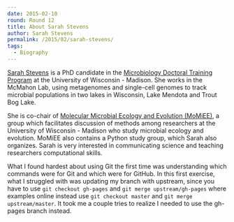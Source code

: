 ```yaml
---
date: 2015-02-10
round: Round 12
title: About Sarah Stevens
author: Sarah Stevens
permalink: /2015/02/sarah-stevens/
tags:
  - Biography
---
```

[Sarah Stevens](https://sites.google.com/site/bactstevens/home) is a PhD candidate in the [Microbiology Doctoral Training Program](http://www.microbiology.wisc.edu/) 
at the University of Wisconsin - Madison.  She works in the McMahon Lab, using metagenomes 
and single-cell genomes to track microbial populations in two lakes in Wisconsin, 
Lake Mendota and Trout Bog Lake.

She is co-chair of [Molecular Microbial Ecology and Evolution (MoMiEE)](https://sites.google.com/a/wisc.edu/momiee/), a group which 
facilitates discussion of methods among researchers at the University of Wisconsin - Madison 
who study microbial ecology and evolution.  MoMiEE also contains a Python study group, which 
Sarah also organizes.  Sarah is very interested in communicating science and teaching 
researchers computational skills.

What I found hardest about using Git the first time was understanding which commands were 
for Git and which were for GitHub.  In this first exercise, what I struggled with was updating my 
branch with upstream, since you have to use `git checkout gh-pages` and `git merge upstream/gh-pages` 
where examples online instead use `git checkout master` and `git merge upstream/master`.  It 
took me a couple tries to realize I needed to use the gh-pages branch instead.
